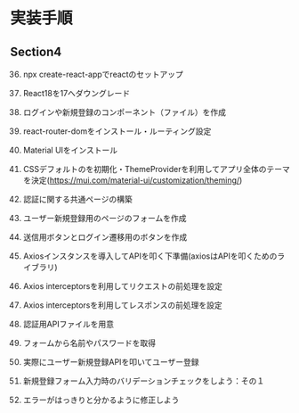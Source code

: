 # 実装手順
## Section4

36. npx create-react-appでreactのセットアップ
37. React18を17へダウングレード
38. ログインや新規登録のコンポーネント（ファイル）を作成
39. react-router-domをインストール・ルーティング設定
40. Material UIをインストール
41. CSSデフォルトのを初期化・ThemeProviderを利用してアプリ全体のテーマを決定(https://mui.com/material-ui/customization/theming/)
42. 認証に関する共通ページの構築
43. ユーザー新規登録用のページのフォームを作成
44. 送信用ボタンとログイン遷移用のボタンを作成
45. Axiosインスタンスを導入してAPIを叩く下準備(axiosはAPIを叩くためのライブラリ)
46. Axios interceptorsを利用してリクエストの前処理を設定
47. Axios interceptorsを利用してレスポンスの前処理を設定
48. 認証用APIファイルを用意
49. フォームから名前やパスワードを取得
50. 実際にユーザー新規登録APIを叩いてユーザー登録


53. 新規登録フォーム入力時のバリデーションチェックをしよう：その１
54. エラーがはっきりと分かるように修正しよう
